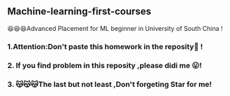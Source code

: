 ## Machine-learning-first-courses
😆😆😆Advanced Placement for ML beginner in University of South China !
### 1.Attention:Don't paste this homework in the reposity🌟 !
### 2. If you find problem in this reposity ,please didi me 😛!
### 3. 😽😽😽The last but not least ,Don't forgeting Star for me!
